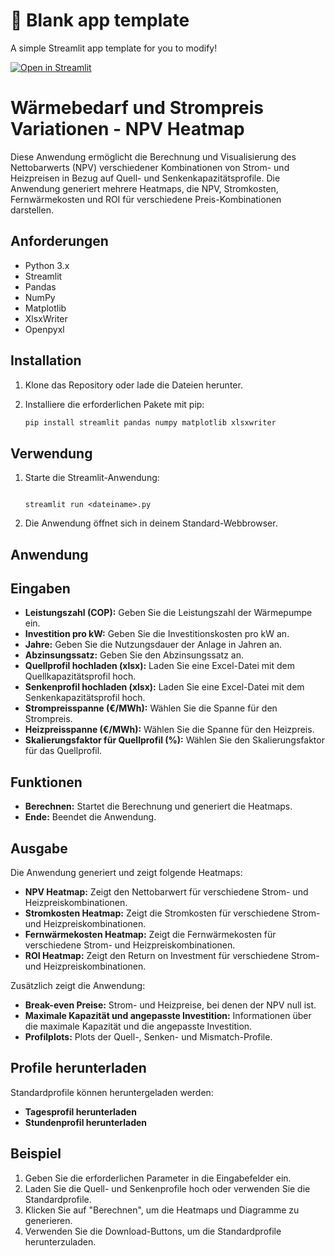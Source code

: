 # 🎈 Blank app template

A simple Streamlit app template for you to modify!

[![Open in Streamlit](https://static.streamlit.io/badges/streamlit_badge_black_white.svg)](https://blank-app-template.streamlit.app/)

# Wärmebedarf und Strompreis Variationen - NPV Heatmap

Diese Anwendung ermöglicht die Berechnung und Visualisierung des Nettobarwerts (NPV) verschiedener Kombinationen von Strom- und Heizpreisen in Bezug auf Quell- und Senkenkapazitätsprofile. Die Anwendung generiert mehrere Heatmaps, die NPV, Stromkosten, Fernwärmekosten und ROI für verschiedene Preis-Kombinationen darstellen.

## Anforderungen

- Python 3.x
- Streamlit
- Pandas
- NumPy
- Matplotlib
- XlsxWriter
- Openpyxl

## Installation

1. Klone das Repository oder lade die Dateien herunter.
2. Installiere die erforderlichen Pakete mit pip:

   ```bash
   pip install streamlit pandas numpy matplotlib xlsxwriter

## Verwendung

1. Starte die Streamlit-Anwendung:

    ```0bash

    streamlit run <dateiname>.py

2. Die Anwendung öffnet sich in deinem Standard-Webbrowser.

## Anwendung


## Eingaben

- **Leistungszahl (COP):** Geben Sie die Leistungszahl der Wärmepumpe ein.
- **Investition pro kW:** Geben Sie die Investitionskosten pro kW an.
- **Jahre:** Geben Sie die Nutzungsdauer der Anlage in Jahren an.
- **Abzinsungssatz:** Geben Sie den Abzinsungssatz an.
- **Quellprofil hochladen (xlsx):** Laden Sie eine Excel-Datei mit dem Quellkapazitätsprofil hoch.
- **Senkenprofil hochladen (xlsx):** Laden Sie eine Excel-Datei mit dem Senkenkapazitätsprofil hoch.
- **Strompreisspanne (€/MWh):** Wählen Sie die Spanne für den Strompreis.
- **Heizpreisspanne (€/MWh):** Wählen Sie die Spanne für den Heizpreis.
- **Skalierungsfaktor für Quellprofil (%):** Wählen Sie den Skalierungsfaktor für das Quellprofil.

## Funktionen

- **Berechnen:** Startet die Berechnung und generiert die Heatmaps.
- **Ende:** Beendet die Anwendung.

## Ausgabe

Die Anwendung generiert und zeigt folgende Heatmaps:

- **NPV Heatmap:** Zeigt den Nettobarwert für verschiedene Strom- und Heizpreiskombinationen.
- **Stromkosten Heatmap:** Zeigt die Stromkosten für verschiedene Strom- und Heizpreiskombinationen.
- **Fernwärmekosten Heatmap:** Zeigt die Fernwärmekosten für verschiedene Strom- und Heizpreiskombinationen.
- **ROI Heatmap:** Zeigt den Return on Investment für verschiedene Strom- und Heizpreiskombinationen.

Zusätzlich zeigt die Anwendung:

- **Break-even Preise:** Strom- und Heizpreise, bei denen der NPV null ist.
- **Maximale Kapazität und angepasste Investition:** Informationen über die maximale Kapazität und die angepasste Investition.
- **Profilplots:** Plots der Quell-, Senken- und Mismatch-Profile.

## Profile herunterladen

Standardprofile können heruntergeladen werden:

- **Tagesprofil herunterladen**
- **Stundenprofil herunterladen**

## Beispiel

1. Geben Sie die erforderlichen Parameter in die Eingabefelder ein.
2. Laden Sie die Quell- und Senkenprofile hoch oder verwenden Sie die Standardprofile.
3. Klicken Sie auf "Berechnen", um die Heatmaps und Diagramme zu generieren.
4. Verwenden Sie die Download-Buttons, um die Standardprofile herunterzuladen.
